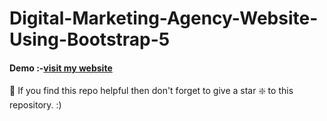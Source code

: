 # Digital-Marketing-Agency-Website-Using-Bootstrap-5

#### Demo :-[visit my website](https://digitalmarkating.netlify.app/ "click to open")

🙏 If you find this repo helpful then don't forget to give a star ❇️ to this repository. :)
